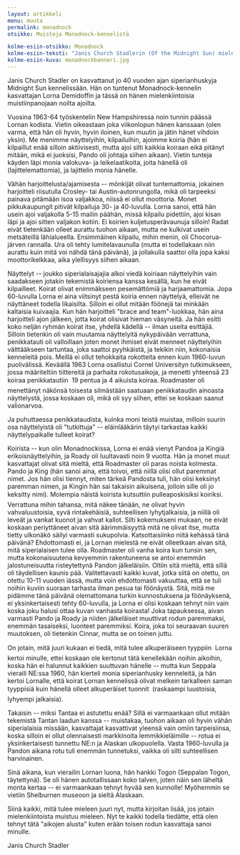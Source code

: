 ```yaml
---
layout: artikkeli
menu: muuta
permalink: monadnock
otsikko: Muistoja Monadnock-kennelistä

kolme-esiin-otsikko: Monadnock
kolme-esiin-teksti: "Janis Church Stadlerin (Of the Midnight Sun) mielenkiintoisia muistiinpanoja Monadnock-kennelistä."
kolme-esiin-kuva: monadnockbanneri.jpg
---
```


Janis Church Stadler on kasvattanut jo 40 vuoden ajan siperianhuskyja Midnight Sun 
kennelissään. Hän on tuntenut Monadnock-kennelin kasvattajan Lorna Demidoffin ja 
tässä on hänen mielenkiintoisia muistiinpanojaan noilta ajoilta.

Vuosina 1963-64 työskentelin New Hampshiressa noin tunnin päässä Lornan kodista. 
Vietin oikeastaan joka viikonlopun hänen kanssaan (olen varma, että hän oli 
hyvin, hyvin iloinen, kun muutin ja jätin hänet vihdoin yksin). Me menimme 
näyttelyihin, kilpailuihin, ajoimme koiria (hän ei kilpaillut enää silloin 
aktiivisesti, mutta ajoi silti kaikkia koiraan eikä pitänyt mitään, mikä ei 
juoksisi, Pando oli johtaja siihen aikaan). Vietin tunteja käyden läpi monia 
valokuva- ja leikelaatikoita, joita hänellä oli (lajittelemattomia), ja 
lajittelin monia hänelle.

Vähän harjoittelusta/ajamisesta -- mönkijät olivat tuntemattomia, jokainen 
harjoitteli riisutulla Crosley- tai Austin-autonrungolla, mikä oli tarpeeksi 
painava pitämään isoa valjakkoa, niissä ei ollut moottoria. Monet pikkukaupungit 
pitivät kilpailuja 30- ja 40-luvulla. Lorna sanoi, että hän usein ajoi 
valjakolla 5-15 mailin päähän, missä kilpailu pidettiin, ajoi kisan läpi ja ajoi 
sitten valjakon kotiin. Ei koirien kuljetusperävaunuja silloin! Radat eivät 
tietenkään olleet aurattu tuohon aikaan, mutta ne kulkivat usein metsäteillä 
lähialueella. Ensimmäinen kilpailu, mihin menin, oli Chocorua-järven rannalla. 
Ura oli tehty lumitelavaunulla (mutta ei todellakaan niin aurattu kuin mitä voi 
nähdä tänä päivänä), ja jollakulla saattoi olla jopa kaksi moottorikelkkaa, aika 
ylellisyys siihen aikaan.

Näyttelyt -- joukko siperialaisajajia alkoi viedä koiriaan näyttelyihin vain 
saadakseen jotakin tekemistä koiriensa kanssa kesällä, kun he eivät kilpailleet. 
Koirat olivat enimmäkseen pesemättömiä ja harjaamattomia. Jopa 60-luvulla Lorna 
ei aina viitsinyt pestä koiria ennen näyttelyä, elleivät ne näyttäneet todella 
likaisilta. Silloin ei ollut mitään föönejä tai minkään kaltaisia kuivaajia. Kun 
hän harjoitteli "brace and team"-luokkaa, hän aina harjoitteli ajon jälkeen, 
jotta koirat olisivat hieman väsyneitä. Ja hän esitti koko neljän ryhmän koirat 
itse, yhdellä kädellä -- ilman useita esittäjiä. Silloin tietenkin oli vain 
muutamia näyttelyitä nykypäivään verrattuna, penikkatauti oli valloillaan joten 
monet ihmiset eivät menneet näyttelyihin välttääkseen tartuntaa, joka saattoi 
pyyhkäistä, ja tekikin niin, kokonaisia kenneleitä pois. Meillä ei ollut 
tehokkaita rokotteita ennen kuin 1960-luvun puolivälissä. Keväällä 1963 Lorna 
osallistui Cornel Universityn tutkimukseen, jossa määriteltiin tiittereitä ja 
parhaita rokotusaikoja, ja menetti yhteensä 23 koiraa penikkatautiin  19 pentua 
ja 4 aikuista koiraa. Roadmaster oli menettänyt näkönsä toisesta silmästään 
saatuaan penikkataudin ainoasta näyttelystä, jossa koskaan oli, mikä oli syy 
siihen, ettei se koskaan saanut valionarvoa.

Ja puhuttaessa penikkataudista, kuinka moni teistä muistaa, milloin suurin osa 
näyttelyistä oli "tutkittuja" -- eläinlääkärin täytyi tarkastaa kaikki 
näyttelypaikalle tulleet koirat?

Koirista -- kun olin Monadnockissa, Lorna ei enää vienyt Pandoa ja Kingiä 
erikoisnäyttelyihin, ja Roady oli luultavasti noin 9 vuotta. Hän ja monet muut 
kasvattajat olivat sitä mieltä, että Roadmaster oli paras noista kolmesta. <br>
Pando ja King (hän sanoi aina, että toivoi, että niillä olisi ollut paremmat 
nimet. Jos hän olisi tiennyt, miten tärkeä Pandosta tuli, hän olisi keksinyt 
paremman nimen, ja Kingin hän sai takaisin aikuisena, jolloin sille oli jo 
keksitty nimi). Molempia näistä koirista kutsuttiin pulleaposkisiksi koiriksi. 
Verrattuna mihin tahansa, mitä näkee tänään, ne olivat hyvin vahvaluustoisia, 
syvä rintakehäisiä, suhteellisen lyhytjalkaisia, ja niillä oli leveät ja vankat 
kuonot ja vahvat kallot. Silti kokemukseni mukaan, ne eivät koskaan periyttäneet 
aivan sitä äärimmäisyyttä mitä ne olivat itse, mutta tietty ulkonäkö säilyi 
varmasti sukupolvia. Katsottaisiinko niitä kehässä tänä päivänä? Ehdottomasti 
ei, ja Lornan mielestä ne eivät olleetkaan aivan sitä, mitä siperialaisen tulee 
olla. Roadmaster oli vanha koira kun tunsin sen, mutta kokonaisuutena kevyemmin 
rakentuneena se antoi enemmän jalostuneisuutta risteytettynä Pandon 
jälkeläisiin. Oltiin sitä mieltä, että sillä oli täydellisen kaunis pää. 
Valitettavasti kaikki kuvat, jotka siitä on otettu, on otettu 10-11 vuoden 
iässä, mutta voin ehdottomasti vakuuttaa, että se tuli noihin kuviin suoraan 
tarhasta ilman pesua tai föönäystä. Sitä, mitä me pidämme tänä päivänä 
olemattomana turkin kunnostuksena ja föönäyksenä, ei yksinkertaisesti tehty 
60-luvulla, ja Lorna ei olisi koskaan tehnyt niin vain koska joku halusi ottaa 
kuvan vanhasta koirasta! Joka tapauksessa, aivan varmasti Pando ja Roady ja 
niiden jälkeläiset muuttivat rodun paremmaksi, enemmän tasaiseksi, luonteet 
paremmiksi. Koira, joka toi seuraavan suuren muutoksen, oli tietenkin Cinnar, 
mutta se on toinen juttu.

On jotain, mitä juuri kukaan ei tiedä, mitä tulee alkuperäiseen tyyppiin  Lorna 
kertoi minulle, ettei koskaan ole kertonut tätä kenellekään noihin aikoihin, 
koska hän ei halunnut kaikkien suuttuvan hänelle -- mutta kun Seppala vieraili 
NE:ssa 1960, hän kierteli monia siperianhusky kenneleitä, ja hän kertoi Lornalle, 
että koirat Lornan kennelissä olivat melkein tarkalleen saman tyyppisiä kuin 
hänellä olleet alkuperäiset tuonnit  (raskaampi luustoisia, lyhyempi jalkaisia).

Takaisin -- miksi Tantaa ei astutettu enää? Sillä ei varmaankaan ollut mitään 
tekemistä Tantan laadun kanssa -- muistakaa, tuohon aikaan oli hyvin vähän 
siperialaisia missään, kasvattajat kasvattivat yleensä vain omiin tarpeisiinsa, 
koska silloin ei ollut olennaisesti markkinoita lemmikkieläimille -- rotua ei 
yksinkertaisesti tunnettu NE:n ja Alaskan ulkopuolella. Vasta 1960-luvulla ja 
Pandon aikana rotu tuli enemmän tunnetuksi, vaikka oli silti suhteellisen 
harvinainen.

Sinä aikana, kun vierailin Lornan luona, hän hankki Togon (Seppalan Togon, 
täytettynä). Se oli hänen autotallissaan koko talven, joten näin sen läheltä 
monta kertaa -- ei varmaankaan tehnyt hyvää sen kunnolle! Myöhemmin se vietiin 
Shelburnen museoon ja sieltä Alaskaan.

Siinä kaikki, mitä tulee mieleen juuri nyt, mutta kirjoitan lisää, jos jotain 
mielenkiintoista muistuu mieleen. Nyt te kaikki todella tiedätte, että olen 
tehnyt tätä "aikojen alusta" kuten erään toisen rodun kasvattaja sanoi minulle.

Janis Church Stadler
